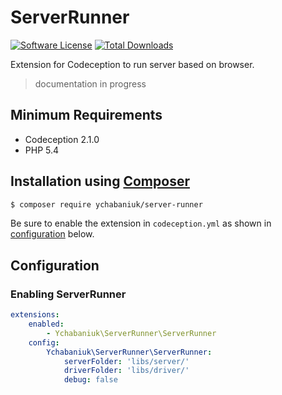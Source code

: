 # ServerRunner

[![Software License](https://img.shields.io/badge/license-MIT-brightgreen.svg?style=flat-square)](LICENSE)
[![Total Downloads](https://poser.pugx.org/codeception/codeception/downloads.png)](https://packagist.org/packages/yuriy-chabaniuk/ServerRunner)

Extension for Codeception to run server based on browser.

> documentation in progress

## Minimum Requirements

- Codeception 2.1.0
- PHP 5.4

## Installation using [Composer](https://getcomposer.org)

```bash
$ composer require ychabaniuk/server-runner
```

Be sure to enable the extension in `codeception.yml` as shown in
[configuration](#configuration) below.

## Configuration

### Enabling ServerRunner

```yaml
extensions:
    enabled:
        - Ychabaniuk\ServerRunner\ServerRunner
    config:
        Ychabaniuk\ServerRunner\ServerRunner:
            serverFolder: 'libs/server/'
            driverFolder: 'libs/driver/'
            debug: false
```
